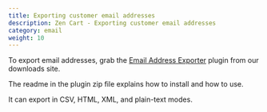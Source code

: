 ```yaml
---
title: Exporting customer email addresses
description: Zen Cart - Exporting customer email addresses
category: email
weight: 10
---
```


To export email addresses, grab the [Email Address Exporter](https://www.zen-cart.com/downloads.php?do=file&id=6) plugin from our downloads site.

The readme in the plugin zip file explains how to install and how to use.

It can export in CSV, HTML, XML, and plain-text modes.

